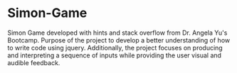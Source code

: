# Simon-Game
Simon Game developed with hints and stack overflow from Dr. Angela Yu's Bootcamp. Purpose of the project to develop a better understanding of how to write code using jquery. Additionally, the project focuses on producing and interpreting a sequence of inputs while providing the user visual and audible feedback.

